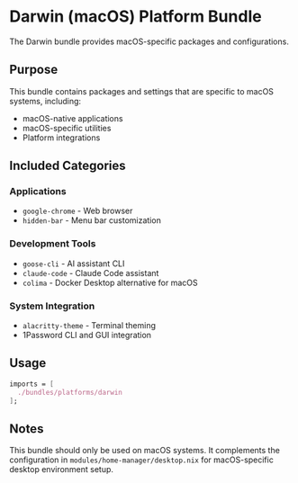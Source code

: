 # Darwin (macOS) Platform Bundle

The Darwin bundle provides macOS-specific packages and configurations.

## Purpose

This bundle contains packages and settings that are specific to macOS systems, including:

- macOS-native applications
- macOS-specific utilities
- Platform integrations

## Included Categories

### Applications
- `google-chrome` - Web browser
- `hidden-bar` - Menu bar customization

### Development Tools
- `goose-cli` - AI assistant CLI
- `claude-code` - Claude Code assistant
- `colima` - Docker Desktop alternative for macOS

### System Integration
- `alacritty-theme` - Terminal theming
- 1Password CLI and GUI integration

## Usage

```nix
imports = [
  ./bundles/platforms/darwin
];
```

## Notes

This bundle should only be used on macOS systems. It complements the configuration in `modules/home-manager/desktop.nix` for macOS-specific desktop environment setup.